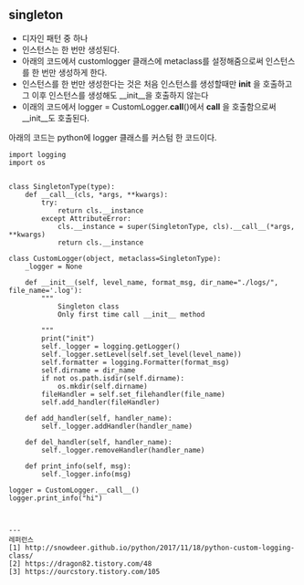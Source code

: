 ## singleton
- 디자인 패턴 중 하나   
- 인스턴스는 한 번만 생성된다.   
- 아래의 코드에서 customlogger 클래스에 metaclass를 설정해줌으로써 인스턴스를 한 번만 생성하게 한다.    
- 인스턴스를 한 번만 생성한다는 것은 처음 인스턴스를 생성할때만 __init__ 을 호출하고 그 이후 인스턴스를 생성해도 __init__을 호출하지 않는다 
- 이래의 코드에서 logger = CustomLogger.__call__()에서 __call__ 을 호출함으로써 __init__도 호출된다. 


아래의 코드는 python에 logger 클래스를 커스텀 한 코드이다. 
~~~
import logging
import os


class SingletonType(type):
    def __call__(cls, *args, **kwargs):
        try:
            return cls.__instance
        except AttributeError:
            cls.__instance = super(SingletonType, cls).__call__(*args, **kwargs)
            return cls.__instance

class CustomLogger(object, metaclass=SingletonType):
    _logger = None

    def __init__(self, level_name, format_msg, dir_name="./logs/", file_name='.log'):
        """
            Singleton class
            Only first time call __init__ method

        """
        print("init")
        self._logger = logging.getLogger()
        self._logger.setLevel(self.set_level(level_name))
        self.formatter = logging.Formatter(format_msg)
        self.dirname = dir_name
        if not os.path.isdir(self.dirname):
            os.mkdir(self.dirname)
        fileHandler = self.set_filehandler(file_name)
        self.add_handler(fileHandler)

    def add_handler(self, handler_name):
        self._logger.addHandler(handler_name)

    def del_handler(self, handler_name):
        self._logger.removeHandler(handler_name)
        
    def print_info(self, msg):
        self._logger.info(msg)

logger = CustomLogger.__call__()
logger.print_info("hi")   


    
---
레퍼런스    
[1] http://snowdeer.github.io/python/2017/11/18/python-custom-logging-class/   
[2] https://dragon82.tistory.com/48   
[3] https://ourcstory.tistory.com/105
